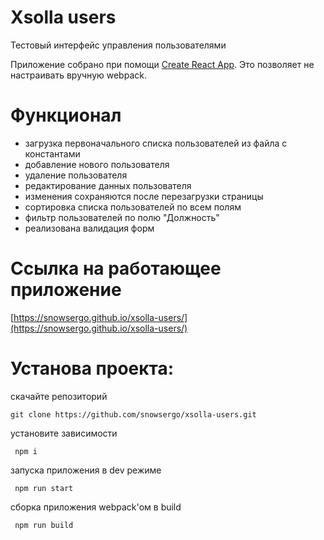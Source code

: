 # Xsolla users

Тестовый интерфейc управления пользователями

Приложение собрано при помощи [Create React App](https://github.com/facebook/create-react-app).
Это позволяет не настраивать вручную webpack.

# Функционал

- загрузка первоначального списка пользователей из файла с константами
- добавление нового пользователя
- удаление пользователя
- редактирование данных пользователя
- изменения сохраняются после перезагрузки страницы 
- сортировка списка пользователей по всем полям
- фильтр пользователей по полю "Должность"
- реализована валидация форм

# Ссылка на работающее приложение

[https://snowsergo.github.io/xsolla-users/](https://snowsergo.github.io/xsolla-users/)

# Установа проекта:

скачайте репозиторий

```
git clone https://github.com/snowsergo/xsolla-users.git
```

установите зависимости

```
 npm i
```

запуска приложения в dev режиме

```
 npm run start
```

сборка приложения webpack'ом в build

```
 npm run build
```
